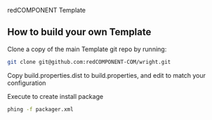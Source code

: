 redCOMPONENT Template

How to build your own Template
----------------------------

Clone a copy of the main Template git repo by running:

```bash
git clone git@github.com:redCOMPONENT-COM/wright.git
```

Copy build.properties.dist to build.properties, and edit to match your configuration

Execute to create install package

```bash
phing -f packager.xml
```
